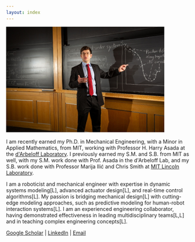 ```yaml
---
layout: index
---
```

<img src="./media/Home/image1.jpeg" style="width: 45vw;" />

I am recently earned my Ph.D. in
Mechanical Engineering, with a Minor in Applied Mathematics, from MIT,
working with Professor H. Harry Asada at the [d'Arbeloff Laboratory](https://darbelofflab.mit.edu/). I
previously earned my S.M. and S.B. from MIT as well, with my S.M. work
done with Prof. Asada in the d'Arbeloff Lab, and my S.B. work done with
Professor Marija Ilić and Chris Smith at [MIT Lincoln Laboratory](https://www.ll.mit.edu/r-d/homeland-protection/energy-systems).

I am a roboticist and mechanical engineer with expertise in dynamic
systems modeling\[L\], advanced actuator design\[L\], and real-time
control algorithms\[L\]. My passion is bridging mechanical design\[L\]
with cutting-edge modeling approaches, such as predictive modeling for
human-robot interaction systems\[L\]. I am an experienced engineering
collaborator, having demonstrated effectiveness in leading
multidisciplinary teams\[L,L\] and in teaching complex engineering
concepts\[L\].

[Google Scholar](https://scholar.google.com/citations?user=qO-KEPQAAAAJ) \| [LinkedIn](https://www.linkedin.com/in/jhbell4/) \| [Email](mailto:jhbell@mit.edu)

